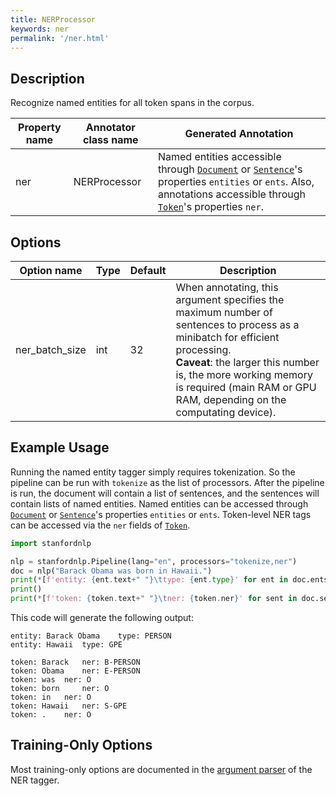 ```yaml
---
title: NERProcessor 
keywords: ner
permalink: '/ner.html'
---
```


## Description

Recognize named entities for all token spans in the corpus.

| Property name | Annotator class name | Generated Annotation |
| --- | --- | --- |
| ner | NERProcessor | Named entities accessible through [`Document`](data_objects.md#document) or [`Sentence`](data_objects.md#sentence)'s properties `entities` or `ents`. Also, annotations accessible through [`Token`](data_objects.md#token)'s properties `ner`. |

## Options

| Option name | Type | Default | Description |
| --- | --- | --- | --- |
| ner_batch_size | int | 32 | When annotating, this argument specifies the maximum number of sentences to process as a minibatch for efficient processing. <br>**Caveat**: the larger this number is, the more working memory is required (main RAM or GPU RAM, depending on the computating device). |


## Example Usage

Running the named entity tagger simply requires tokenization.  So the pipeline
can be run with `tokenize` as the list of processors.  After the pipeline is run, the document will 
contain a list of sentences, and the sentences will contain lists of named entities. 
Named entities can be accessed through [`Document`](data_objects.md#document) or [`Sentence`](data_objects.md#sentence)'s properties `entities` or `ents`.
Token-level NER tags can be accessed via the `ner` fields of [`Token`](data_objects.md#token).

```python
import stanfordnlp

nlp = stanfordnlp.Pipeline(lang="en", processors="tokenize,ner")
doc = nlp("Barack Obama was born in Hawaii.")
print(*[f'entity: {ent.text+" "}\ttype: {ent.type}' for ent in doc.ents], sep='\n')
print()
print(*[f'token: {token.text+" "}\tner: {token.ner}' for sent in doc.sentences for token in sent.tokens], sep='\n')
```

This code will generate the following output:

```
entity: Barack Obama 	type: PERSON
entity: Hawaii 	type: GPE

token: Barack 	ner: B-PERSON
token: Obama 	ner: E-PERSON
token: was 	ner: O
token: born 	ner: O
token: in 	ner: O
token: Hawaii 	ner: S-GPE
token: . 	ner: O
```

## Training-Only Options

Most training-only options are documented in the [argument parser](https://github.com/stanfordnlp/stanfordnlp/blob/master/stanfordnlp/models/ner_tagger.py#L32) of the NER tagger.